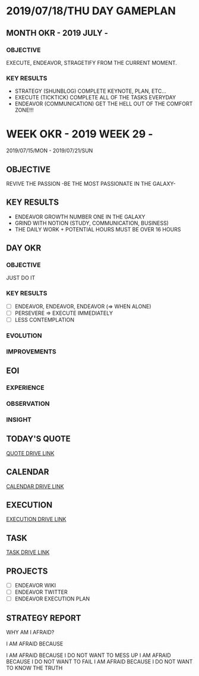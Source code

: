 # 2019/07/18/THU DAY GAMEPLAN

## MONTH OKR - 2019 JULY -

### OBJECTIVE

EXECUTE, ENDEAVOR, STRAGETIFY FROM THE CURRENT MOMENT.

### KEY RESULTS

- STRATEGY (SHUNBLOG) COMPLETE KEYNOTE, PLAN, ETC...
- EXECUTE (TICKTICK) COMPLETE ALL OF THE TASKS EVERYDAY
- ENDEAVOR (COMMUNICATION) GET THE HELL OUT OF THE COMFORT ZONE!!!

# WEEK OKR - 2019 WEEK 29 -

2019/07/15/MON - 2019/07/21/SUN

## OBJECTIVE

REVIVE THE PASSION -BE THE MOST PASSIONATE IN THE GALAXY-

## KEY RESULTS

- ENDEAVOR GROWTH NUMBER ONE IN THE GALAXY
- GRIND WITH NOTION (STUDY, COMMUNICATION, BUSINESS)
- THE DAILY WORK + POTENTIAL HOURS MUST BE OVER 16 HOURS

## DAY OKR

### OBJECTIVE

JUST DO IT

### KEY RESULTS

- [ ] ENDEAVOR, ENDEAVOR, ENDEAVOR (=> WHEN ALONE)
- [ ] PERSEVERE => EXECUTE IMMEDIATELY
- [ ] LESS CONTEMPLATION

### EVOLUTION

### IMPROVEMENTS

## EOI

### EXPERIENCE

### OBSERVATION

### INSIGHT

## TODAY'S QUOTE

[QUOTE DRIVE LINK](https://drive.google.com/open?id=1lV1LSJ9ctJDFwZbE2n-bziqsJuz88_vJ)

## CALENDAR

[CALENDAR DRIVE LINK]()

## EXECUTION

[EXECUTION DRIVE LINK](https://drive.google.com/open?id=1nUFC_97On1yc2Gvo3tWCSQ-rK42_PwxnO0aDLirarqA)

## TASK

[TASK DRIVE LINK](https://drive.google.com/open?id=1yFsEjR27087WPSPfB_NRfvCacGsKkTeU)

## PROJECTS

- [ ] ENDEAVOR WIKI
- [ ] ENDEAVOR TWITTER
- [ ] ENDEAVOR EXECUTION PLAN

## STRATEGY REPORT

WHY AM I AFRAID?

I AM AFRAID BECAUSE

I AM AFRAID BECAUSE I DO NOT WANT TO MESS UP
I AM AFRAID BECAUSE I DO NOT WANT TO FAIL
I AM AFRAID BECAUSE I DO NOT WANT TO KNOW THE TRUTH
